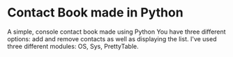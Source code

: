 # Contact Book made in Python

A simple, console contact book made using Python
You have three different options: add and remove contacts as well as displaying the list.
I've used three different modules: OS, Sys, PrettyTable.
